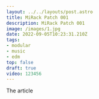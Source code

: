 ```yaml
---
layout: ../../layouts/post.astro
title: MiRack Patch 001
description: MiRack Patch 001
image: /images/1.jpg
date: 2022-09-05T10:23:31.210Z
tags: 
- modular
- music
- edm
top: false
draft: true
video: 123456
---
```


The article